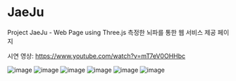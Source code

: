 # JaeJu
Project JaeJu - Web Page using Three.js
측정한 뇌파를 통한 웹 서비스 제공 페이지

시연 영상: https://www.youtube.com/watch?v=mT7eV0OHHbc

![image](https://user-images.githubusercontent.com/57957086/199809989-272fa138-949d-40d7-bcad-010b29ad6dca.png)
![image](https://user-images.githubusercontent.com/57957086/199810959-2ff6727e-c5c3-4e4a-8846-1db691ef9285.png)
![image](https://user-images.githubusercontent.com/57957086/199811123-598d3b83-bd7a-4eef-967a-9fff9dd70951.png)
![image](https://user-images.githubusercontent.com/57957086/199811154-9e6cc3e2-0730-45e3-bb1a-55b95f1b2e15.png)
![image](https://user-images.githubusercontent.com/57957086/199812597-81a80169-1e0d-44e0-aa59-f3adf2d81475.png)
![image](https://user-images.githubusercontent.com/57957086/199812693-fc26d077-ed9a-46cd-a36e-c9c4eb24be34.png)
